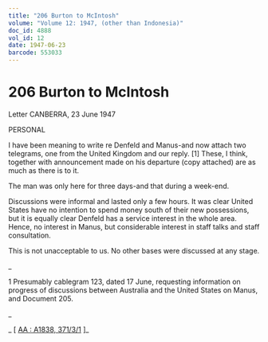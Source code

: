 ```yaml
---
title: "206 Burton to McIntosh"
volume: "Volume 12: 1947, (other than Indonesia)"
doc_id: 4888
vol_id: 12
date: 1947-06-23
barcode: 553033
---
```


# 206 Burton to McIntosh

Letter CANBERRA, 23 June 1947

PERSONAL

I have been meaning to write re Denfeld and Manus-and now attach two telegrams, one from the United Kingdom and our reply. [1] These, I think, together with announcement made on his departure (copy attached) are as much as there is to it.

The man was only here for three days-and that during a week-end.

Discussions were informal and lasted only a few hours. It was clear United States have no intention to spend money south of their new possessions, but it is equally clear Denfeld has a service interest in the whole area. Hence, no interest in Manus, but considerable interest in staff talks and staff consultation.

This is not unacceptable to us. No other bases were discussed at any stage.

_

1 Presumably cablegram 123, dated 17 June, requesting information on progress of discussions between Australia and the United States on Manus, and Document 205.

_

_ [ [AA : A1838, 371/3/1](http://www.naa.gov.au/cgi-bin/Search?O=I&Number=553033) ]_
